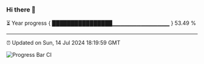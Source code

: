 ### Hi there 👋

⏳ Year progress { ████████████████▁▁▁▁▁▁▁▁▁▁▁▁▁▁ } 53.49 %

---

⏰ Updated on Sun, 14 Jul 2024 18:19:59 GMT

![Progress Bar CI](https://github.com/code-lakshay/GitHub-Actions-Demo/workflows/Progress%20Bar%20CI/badge.svg)
